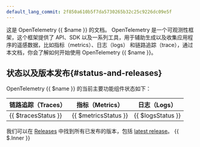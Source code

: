 ```yaml
---
default_lang_commit: 2f850a610b5f7da5730265b32c25c9226dc09e5f
---
```


这是 OpenTelemetry {{ $name }} 的文档。 OpenTelemetry 是一个可观测性框架，这个框架提供了
API、SDK 以及一系列工具，用于辅助生成以及收集应用程序的遥感数据，比如指标（metrics）、日志（logs）
和链路追踪（trace），通过本文档，你会了解如何开始使用 OpenTelemetry {{ $name }}。

## 状态以及版本发布{#status-and-releases}

OpenTelemetry {{ $name }} 的当前主要功能组件状态如下：

| 链路追踪（Traces）  | 指标（Metrics）      | 日志（Logs）      |
| ------------------- | -------------------- | ----------------- |
| {{ $tracesStatus }} | {{ $metricsStatus }} | {{ $logsStatus }} |

我们可以在 [Releases] 中找到所有已发布的版本，包括 [latest release][]。 {{ $.Inner }}

[latest release]: <https://github.com/open-telemetry/opentelemetry-{{ $lang }}/releases/latest>
[Releases]: <https://github.com/open-telemetry/opentelemetry-{{ $lang }}/releases>

